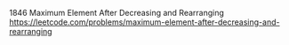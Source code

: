 1846 Maximum Element After Decreasing and Rearranging https://leetcode.com/problems/maximum-element-after-decreasing-and-rearranging